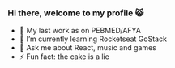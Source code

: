 ### Hi there, welcome to my profile 😺

- 🔭 My last work as on PEBMED/AFYA
- 🌱 I’m currently learning Rocketseat GoStack
- 💬 Ask me about React, music and games
- ⚡ Fun fact: the cake is a lie
